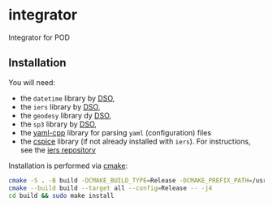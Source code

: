 # integrator
Integrator for POD

## Installation

You will need:
 * the `datetime` library by [DSO](https://github.com/DSOlab/ggdatetime),
 * the `iers` library by [DSO](https://github.com/xanthospap/iers2010),
 * the `geodesy` library dy [DSO](https://github.com/DSOlab/ggeodesy),
 * the `sp3` library by [DSO](https://github.com/xanthospap/sp3),
 * the [yaml-cpp](https://github.com/jbeder/yaml-cpp) library for parsing `yaml` (configuration) files
 * the [cspice](https://naif.jpl.nasa.gov/naif/toolkit.html) library (if not already installed with `iers`). For instructions, see the [iers repository](https://github.com/xanthospap/iers2010)

Installation is performed via [cmake](https://cmake.org/):

```bash
cmake -S . -B build -DCMAKE_BUILD_TYPE=Release -DCMAKE_PREFIX_PATH=/usr/local/lib
cmake --build build --target all --config=Release -- -j4
cd build && sudo make install
```
